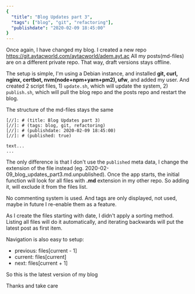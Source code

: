 ```yaml
---
{
  "title": "Blog Updates part 3",
  "tags": ["blog", "git", "refactoring"],
  "publishdate": "2020-02-09 18:45:00"
}
---
```


Once again, I have changed my blog.
I created a new repo https://git.aytacworld.com/aytacworld/adem.ayt.ac
All my posts(md-files) are on a different private repo. That way, draft versions stays offline.

The setup is simple, I'm using a Debian instance, and installed __git, curl, nginx, certbot, nvm(node+npm+yarn+pm2), ufw__, and added my user. And created 2 script files, 1) `update.sh`, which will update the system, 2) `publish.sh`, which will pull the blog repo and the posts repo and restart the blog.

The structure of the md-files stays the same

```
[//]: # (title: Blog Updates part 3)
[//]: # (tags: blog, git, refactoring)
[//]: # (publishdate: 2020-02-09 18:45:00)
[//]: # (published: true)

text...
...
```

The only difference is that I don't use the `published` meta data, I change the extension of the file instead (eg. 2020-02-09\_blog\_updates\_part3.md.unpublished).
Once the app starts, the initial function will look for all files with __.md__ extension in my other repo. So adding it, will exclude it from the files list.

No commenting system is used. And tags are only displayed, not used, maybe in future I re-enable them as a feature.

As I create the files starting with date, I didn't apply a sorting method. Listing all files will do it automatically, and iterating backwards will put the latest post as first item.

Navigation is also easy to setup:
- previous: files[current - 1]
- current: files[current]
- next: files[current + 1]

So this is the latest version of my blog

Thanks and take care